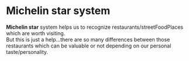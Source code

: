 # Michelin star system

**Michelin star** system helps us to recognize restaurants/streetFoodPlaces which are worth visiting.  
But this is just a help...there are so many differences between those restaurants which can be valuable or not depending on our personal taste/personality.
